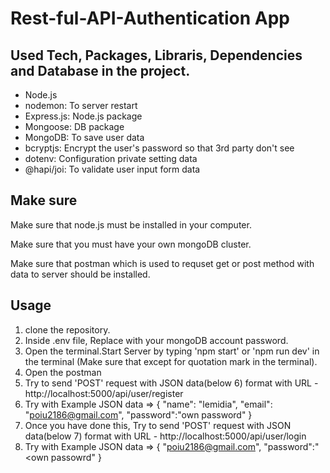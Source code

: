 # Rest-ful-API-Authentication App

## Used Tech, Packages, Libraris, Dependencies and Database in the project.
- Node.js
- nodemon: To server restart
- Express.js: Node.js package
- Mongoose: DB package
- MongoDB: To save user data
- bcryptjs: Encrypt the user's password so that 3rd party don't see
- dotenv: Configuration private setting data
- @hapi/joi: To validate user input form data

## Make sure

<p>Make sure that node.js must be installed in your computer. </p>
<p>Make sure that you must have your own mongoDB cluster.</p>
<p>Make sure that postman which is used to requset get or post method with data to server should be installed.</p>

## Usage

1. clone the repository.
2. Inside .env file, Replace <password> with your mongoDB account password.
3. Open the terminal.Start Server by typing 'npm start' or 'npm run dev' in the terminal (Make sure that except for quotation mark in the terminal).
4. Open the postman
5. Try to send 'POST' request with JSON data(below 6) format with URL - http://localhost:5000/api/user/register
6. Try with Example JSON data => { "name": "lemidia", "email": "poiu2186@gmail.com", "password":"own password" }
7. Once you have done this, Try to send 'POST' request with JSON data(below 7) format with URL - http://localhost:5000/api/user/login
8. Try with Example JSON data => { "poiu2186@gmail.com", "password":"<own passowrd" }


